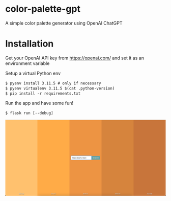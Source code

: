 # color-palette-gpt
A simple color palette generator using OpenAI ChatGPT

# Installation
Get your OpenAI API key from https://openai.com/ and set it as an environment variable

Setup a virtual Python env
```shell
$ pyenv install 3.11.5 # only if necessary
$ pyenv virtualenv 3.11.5 $(cat .python-version)
$ pip install -r requirements.txt
```

Run the app and have some fun!
```shell
$ flask run [--debug]
```

![final.png](assets/final.png)